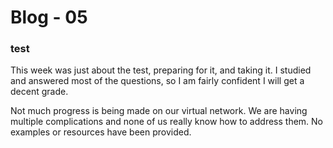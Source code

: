 # Blog - 05

### test

This week was just about the test, preparing for it, and taking it. I studied and answered most of the questions, so I am fairly confident I will get a decent grade.

Not much progress is being made on our virtual network. We are having multiple complications and none of us really know how to address them. No examples or resources have been provided.

